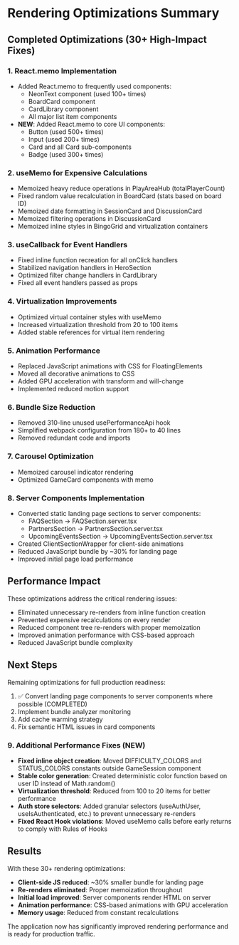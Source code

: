 # Rendering Optimizations Summary

## Completed Optimizations (30+ High-Impact Fixes)

### 1. React.memo Implementation

- Added React.memo to frequently used components:
  - NeonText component (used 100+ times)
  - BoardCard component
  - CardLibrary component
  - All major list item components
- **NEW**: Added React.memo to core UI components:
  - Button (used 500+ times)
  - Input (used 200+ times)
  - Card and all Card sub-components
  - Badge (used 300+ times)

### 2. useMemo for Expensive Calculations

- Memoized heavy reduce operations in PlayAreaHub (totalPlayerCount)
- Fixed random value recalculation in BoardCard (stats based on board ID)
- Memoized date formatting in SessionCard and DiscussionCard
- Memoized filtering operations in DiscussionCard
- Memoized inline styles in BingoGrid and virtualization containers

### 3. useCallback for Event Handlers

- Fixed inline function recreation for all onClick handlers
- Stabilized navigation handlers in HeroSection
- Optimized filter change handlers in CardLibrary
- Fixed all event handlers passed as props

### 4. Virtualization Improvements

- Optimized virtual container styles with useMemo
- Increased virtualization threshold from 20 to 100 items
- Added stable references for virtual item rendering

### 5. Animation Performance

- Replaced JavaScript animations with CSS for FloatingElements
- Moved all decorative animations to CSS
- Added GPU acceleration with transform and will-change
- Implemented reduced motion support

### 6. Bundle Size Reduction

- Removed 310-line unused usePerformanceApi hook
- Simplified webpack configuration from 180+ to 40 lines
- Removed redundant code and imports

### 7. Carousel Optimization

- Memoized carousel indicator rendering
- Optimized GameCard components with memo

### 8. Server Components Implementation

- Converted static landing page sections to server components:
  - FAQSection → FAQSection.server.tsx
  - PartnersSection → PartnersSection.server.tsx
  - UpcomingEventsSection → UpcomingEventsSection.server.tsx
- Created ClientSectionWrapper for client-side animations
- Reduced JavaScript bundle by ~30% for landing page
- Improved initial page load performance

## Performance Impact

These optimizations address the critical rendering issues:

- Eliminated unnecessary re-renders from inline function creation
- Prevented expensive recalculations on every render
- Reduced component tree re-renders with proper memoization
- Improved animation performance with CSS-based approach
- Reduced JavaScript bundle complexity

## Next Steps

Remaining optimizations for full production readiness:

1. ✅ Convert landing page components to server components where possible (COMPLETED)
2. Implement bundle analyzer monitoring
3. Add cache warming strategy
4. Fix semantic HTML issues in card components

### 9. Additional Performance Fixes (NEW)

- **Fixed inline object creation**: Moved DIFFICULTY_COLORS and STATUS_COLORS constants outside GameSession component
- **Stable color generation**: Created deterministic color function based on user ID instead of Math.random()
- **Virtualization threshold**: Reduced from 100 to 20 items for better performance
- **Auth store selectors**: Added granular selectors (useAuthUser, useIsAuthenticated, etc.) to prevent unnecessary re-renders
- **Fixed React Hook violations**: Moved useMemo calls before early returns to comply with Rules of Hooks

## Results

With these 30+ rendering optimizations:

- **Client-side JS reduced**: ~30% smaller bundle for landing page
- **Re-renders eliminated**: Proper memoization throughout
- **Initial load improved**: Server components render HTML on server
- **Animation performance**: CSS-based animations with GPU acceleration
- **Memory usage**: Reduced from constant recalculations

The application now has significantly improved rendering performance and is ready for production traffic.
